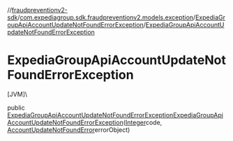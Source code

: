 //[fraudpreventionv2-sdk](../../../index.md)/[com.expediagroup.sdk.fraudpreventionv2.models.exception](../index.md)/[ExpediaGroupApiAccountUpdateNotFoundErrorException](index.md)/[ExpediaGroupApiAccountUpdateNotFoundErrorException](-expedia-group-api-account-update-not-found-error-exception.md)

# ExpediaGroupApiAccountUpdateNotFoundErrorException

[JVM]\

public [ExpediaGroupApiAccountUpdateNotFoundErrorException](index.md)[ExpediaGroupApiAccountUpdateNotFoundErrorException](-expedia-group-api-account-update-not-found-error-exception.md)([Integer](https://docs.oracle.com/javase/8/docs/api/java/lang/Integer.html)code, [AccountUpdateNotFoundError](../../com.expediagroup.sdk.fraudpreventionv2.models/-account-update-not-found-error/index.md)errorObject)
